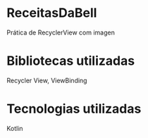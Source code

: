 # ReceitasDaBell
Prática de RecyclerView com imagen
# Bibliotecas utilizadas
Recycler View, ViewBinding
# Tecnologias utilizadas
Kotlin
